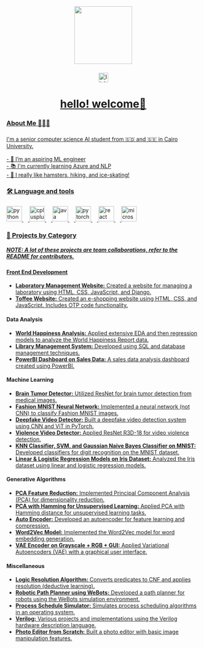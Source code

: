 <div align="center">
  <img height="150" src="https://th.bing.com/th/id/OIP.4fjfyTBVBHJCCKSo3JkyRwHaE5?rs=1&pid=ImgDetMain" />
</div>

###

<div align="center">
  <a href="https://www.linkedin.com/in/selsabeela/" target="_blank">
    <img src="https://img.shields.io/static/v1?message=LinkedIn&logo=linkedin&label=&color=0077B5&logoColor=white&labelColor=&style=for-the-badge" height="25" alt="linkedin logo" />
</div>

###

<h1 align="center">hello! welcome👋</h1>

###

<h3 align="left">About Me 🤸🏽‍♀️</h3>

###

<p align="left">I'm a senior computer science AI student from 🇸🇩 and 🇸🇪 in Cairo University.<br><br>- 🔭 I’m an aspiring ML engineer <br>- 📚 I'm currently learning Azure and NLP <br>- 🐹 I really like hamsters, hiking, and ice-skating! </p>

###

<h3 align="left">🛠 Language and tools</h3>

###

<div align="left">
  <img src="https://cdn.jsdelivr.net/gh/devicons/devicon/icons/python/python-original.svg" height="40" alt="python logo" />
  <img width="12" />
  <img src="https://cdn.jsdelivr.net/gh/devicons/devicon/icons/cplusplus/cplusplus-original.svg" height="40" alt="cplusplus logo" />
  <img width="12" />
  <img src="https://cdn.jsdelivr.net/gh/devicons/devicon/icons/java/java-original.svg" height="40" alt="java logo" />
  <img width="12" />
  <img src="https://cdn.jsdelivr.net/gh/devicons/devicon/icons/pytorch/pytorch-original.svg" height="40" alt="pytorch logo" />
  <img width="12" />
  <img src="https://cdn.jsdelivr.net/gh/devicons/devicon/icons/react/react-original.svg" height="40" alt="react logo" />
  <img width="12" />
  <img src="https://cdn.jsdelivr.net/gh/devicons/devicon/icons/microsoftsqlserver/microsoftsqlserver-plain.svg" height="40" alt="microsoftsqlserver logo" />
</div>

###

<h3 align="left">💼 Projects by Category</h3>
<h5>NOTE: A lot of these projects are team collaborations, refer to the README for contributors.</h5>

###

<h4 align="left">Front End Development</h4>
<ul align="left">
  <li><a href="https://github.com/SelsabeelA/LabaratoryAssignment"><strong>Laboratory Management Website:</strong> Created a website for managing a laboratory using HTML, CSS, JavaScript, and Django.</a></li>
  <li><a href="https://github.com/SelsabeelA/Toffee"><strong>Toffee Website:</strong> Created an e-shopping website using HTML, CSS, and JavaScript. Includes OTP code functionality.</a></li>
</ul>

<h4 align="left">Data Analysis</h4>
<ul align="left">
  <li><a href="https://github.com/SelsabeelA/World-Happiness-Report-Analysis"><strong>World Happiness Analysis:</strong> Applied extensive EDA and then regression models to analyze the World Happiness Report data.</a></li>
  <li><a href="https://github.com/SelsabeelA/Library-Management-System"><strong>Library Management System:</strong> Developed using SQL and database management techniques.</a></li>
  <li><a href="https://github.com/SelsabeelA/SalesDataDashboard"><strong>PowerBI Dashboard on Sales Data:</strong> A sales data analysis dashboard created using PowerBI.</a></li>
</ul>

<h4 align="left">Machine Learning</h4>
<ul align="left">
  <li><a href="https://github.com/Basma2423/Brain-Tumor-Detection"><strong>Brain Tumor Detector:</strong> Utilized ResNet for brain tumor detection from medical images.</a></li>
  <li><a href="https://github.com/SelsabeelA/Fashion-MNIST-NN"><strong>Fashion MNIST Neural Network:</strong> Implemented a neural network (not CNN) to classify Fashion MNIST images.</a></li>
  <li><a href="https://github.com/zainnabtarrek/DeepFake-Videos-Detection-PyTorch"><strong>Deepfake Video Detector:</strong> Built a deepfake video detection system using CNN and ViT in PyTorch.</a></li>
  <li><a href="https://huggingface.co/spaces/Abdo-Alshoki/Video-Violence-Detection"><strong>Violence Video Detector:</strong> Applied ResNet R3D-18 for video violence detection.</a></li>
  <li><a href="https://github.com/SelsabeelA/MINST_Project"><strong>KNN Classifier, SVM, and Gaussian Naive Bayes Classifier on MNIST:</strong> Developed classifiers for digit recognition on the MNIST dataset.</a></li>
  <li><a href="https://github.com/SelsabeelA/RegressionModels"><strong>Linear & Logistic Regression Models on Iris Dataset:</strong> Analyzed the Iris dataset using linear and logistic regression models.</a></li>
</ul>

<h4 align="left">Generative Algorithms</h4>
<ul align="left">
  <li><a href="https://github.com/SelsabeelA/PCA-Code"><strong>PCA Feature Reduction:</strong> Implemented Principal Component Analysis (PCA) for dimensionality reduction.</a></li>
  <li><a href="https://colab.research.google.com/drive/1vc1jxBCDWUxxmI8EKzndbtmX7MaPkvWi?usp=sharing"><strong>PCA with Hamming for Unsupervised Learning:</strong> Applied PCA with Hamming distance for unsupervised learning tasks.</a></li>
  <li><a href="https://github.com/SelsabeelA/Auto-Encoder-PCA"><strong>Auto Encoder:</strong> Developed an autoencoder for feature learning and compression.</a></li>
  <li><a href="https://github.com/SelsabeelA/Word2VecModel"><strong>Word2Vec Model:</strong> Implemented the Word2Vec model for word embedding generation.</a></li>
  <li><a href="https://github.com/SelsabeelA/Auto-Encoder-PCA"><strong>VAE Encoder on Grayscale + RGB + GUI:</strong> Applied Variational Autoencoders (VAE) with a graphical user interface.</a></li>
</ul>

<h4 align="left">Miscellaneous</h4>
<ul align="left">
  <li><a href="https://github.com/SelsabeelA/LogicResolutionAlgorithm"><strong>Logic Resolution Algorithm:</strong> Converts predicates to CNF and applies resolution (deductive learning).</a></li>
  <li><a href="https://github.com/SelsabeelA/WeBots"><strong>Robotic Path Planner using WeBots:</strong> Developed a path planner for robots using the WeBots simulation environment.</a></li>
  <li><a href="https://github.com/SelsabeelA/ScheduleSimulator"><strong>Process Schedule Simulator:</strong> Simulates process scheduling algorithms in an operating system.</a></li>
  <li><a href="https://github.com/SelsabeelA/Verilog"><strong>Verilog:</strong> Various projects and implementations using the Verilog hardware description language.</a></li>
  <li><a href="https://github.com/SelsabeelA/Photo-Editor"><strong>Photo Editor from Scratch:</strong> Built a photo editor with basic image manipulation features.</a></li>
</ul>
